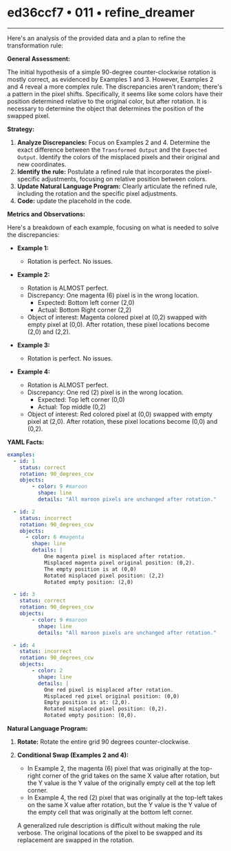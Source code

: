 # ed36ccf7 • 011 • refine_dreamer

---
Here's an analysis of the provided data and a plan to refine the transformation rule:

**General Assessment:**

The initial hypothesis of a simple 90-degree counter-clockwise rotation is mostly correct, as evidenced by Examples 1 and 3. However, Examples 2 and 4 reveal a more complex rule. The discrepancies aren't random; there's a pattern in the pixel shifts. Specifically, it seems like some colors have their position determined relative to the original color, but after rotation. It is necessary to determine the object that determines the position of the swapped pixel.

**Strategy:**

1.  **Analyze Discrepancies:** Focus on Examples 2 and 4. Determine the exact difference between the `Transformed Output` and the `Expected Output`. Identify the colors of the misplaced pixels and their original and new coordinates.
2.  **Identify the rule:** Postulate a refined rule that incorporates the pixel-specific adjustments, focusing on relative position between colors.
3.  **Update Natural Language Program:** Clearly articulate the refined rule, including the rotation and the specific pixel adjustments.
4.  **Code:** update the placehold in the code.

**Metrics and Observations:**

Here's a breakdown of each example, focusing on what is needed to solve the discrepancies:

*   **Example 1:**
    *   Rotation is perfect. No issues.

*   **Example 2:**
    *   Rotation is ALMOST perfect.
    *   Discrepancy: One magenta (6) pixel is in the wrong location.
        *   Expected: Bottom left corner (2,0)
        *   Actual: Bottom Right corner (2,2)
    * Object of interest: Magenta colored pixel at (0,2) swapped with empty pixel at (0,0). After rotation, these pixel locations become (2,0) and (2,2).

*   **Example 3:**
    *   Rotation is perfect. No issues.

*   **Example 4:**
    *   Rotation is ALMOST perfect.
    *   Discrepancy: One red (2) pixel is in the wrong location.
        *   Expected: Top left corner (0,0)
        *   Actual: Top middle (0,2)
    * Object of interest: Red colored pixel at (0,0) swapped with empty pixel at (2,0). After rotation, these pixel locations become (0,0) and (0,2).

**YAML Facts:**

```yaml
examples:
  - id: 1
    status: correct
    rotation: 90_degrees_ccw
    objects:
        - color: 9 #maroon
          shape: line
          details: "All maroon pixels are unchanged after rotation."

  - id: 2
    status: incorrect
    rotation: 90_degrees_ccw
    objects:
      - color: 6 #magenta
        shape: line
        details: |
            One magenta pixel is misplaced after rotation.
            Misplaced magenta pixel original position: (0,2).
            The empty position is at (0,0)
            Rotated misplaced pixel position: (2,2)
            Rotated empty position: (2,0)

  - id: 3
    status: correct
    rotation: 90_degrees_ccw
    objects:
        - color: 9 #maroon
          shape: line
          details: "All maroon pixels are unchanged after rotation."

  - id: 4
    status: incorrect
    rotation: 90_degrees_ccw
    objects:
        - color: 2
          shape: line
          details: |
            One red pixel is misplaced after rotation.
            Misplaced red pixel original position: (0,0)
            Empty position is at: (2,0).
            Rotated misplaced pixel position: (0,2).
            Rotated empty position: (0,0).
```

**Natural Language Program:**

1.  **Rotate:** Rotate the entire grid 90 degrees counter-clockwise.
2.  **Conditional Swap (Examples 2 and 4):**

    *   In Example 2, the magenta (6) pixel that was originally at the top-right corner of the grid takes on the same X value after rotation, but the Y value is the Y value of the originally empty cell at the top left corner.
    *    In Example 4, the red (2) pixel that was originally at the top-left takes on the same X value after rotation, but the Y value is the Y value of the empty cell that was originally at the bottom left corner.

    A generalized rule description is difficult without making the rule verbose. The original locations of the pixel to be swapped and its replacement are swapped in the rotation.

